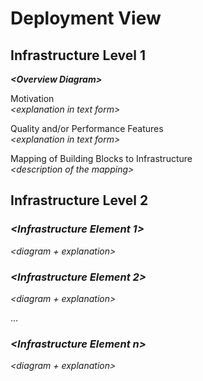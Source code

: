 # Deployment View

## Infrastructure Level 1

***&lt;Overview Diagram>***

Motivation  
*&lt;explanation in text form>*

Quality and/or Performance Features  
*&lt;explanation in text form>*

Mapping of Building Blocks to Infrastructure  
*&lt;description of the mapping>*

## Infrastructure Level 2

### *&lt;Infrastructure Element 1>*

*&lt;diagram + explanation>*

### *&lt;Infrastructure Element 2>*

*&lt;diagram + explanation>*

…

### *&lt;Infrastructure Element n>*

*&lt;diagram + explanation>*
